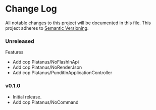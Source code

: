 # Change Log
All notable changes to this project will be documented in this file.
This project adheres to [Semantic Versioning](http://semver.org/).

### Unreleased

Features

* Add cop Platanus/NoFlashInApi
* Add cop Platanus/NoRenderJson
* Add cop Platanus/PunditInApplicationController

### v0.1.0

* Initial release.
* Add cop Platanus/NoCommand
